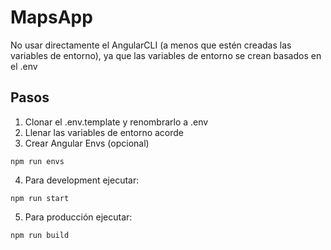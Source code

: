 # MapsApp

No usar directamente el AngularCLI (a menos que estén creadas las variables de entorno), ya que las variables de entorno se crean basados en el .env

## Pasos

1. Clonar el .env.template y renombrarlo a .env
2. Llenar las variables de entorno acorde
3. Crear Angular Envs (opcional)
```
npm run envs
```

4. Para development ejecutar:
```
npm run start
```

5. Para producción ejecutar:
```
npm run build
```

